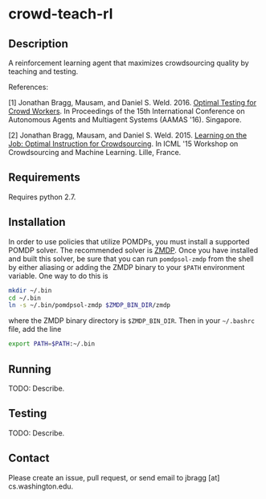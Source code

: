 # crowd-teach-rl

## Description

A reinforcement learning agent that maximizes crowdsourcing quality by teaching and testing.

References:

[1] Jonathan Bragg, Mausam, and Daniel S. Weld. 2016. [Optimal Testing for Crowd Workers](https://www.cs.washington.edu/ai/pubs/bragg-aamas16.pdf). In Proceedings of the 15th International Conference on Autonomous Agents and Multiagent Systems (AAMAS '16). Singapore.

[2] Jonathan Bragg, Mausam, and Daniel S. Weld. 2015. [Learning on the Job: Optimal Instruction for Crowdsourcing](https://www.cs.washington.edu/ai/pubs/bragg-icml15.pdf). In ICML '15 Workshop on Crowdsourcing and Machine Learning. Lille, France.

## Requirements

Requires python 2.7.

## Installation

In order to use policies that utilize POMDPs, you must install a supported POMDP solver. The recommended solver is [ZMDP](https://github.com/trey0/zmdp). Once you have installed and built this solver, be sure that you can run `pomdpsol-zmdp` from the shell by either aliasing or adding the ZMDP binary to your `$PATH` environment variable. One way to do this is
```bash
mkdir ~/.bin
cd ~/.bin
ln -s ~/.bin/pomdpsol-zmdp $ZMDP_BIN_DIR/zmdp
```
where the ZMDP binary directory is `$ZMDP_BIN_DIR`. Then in your `~/.bashrc` file, add the line
```bash
export PATH=$PATH:~/.bin
```

## Running

TODO: Describe.

## Testing

TODO: Describe.

## Contact

Please create an issue, pull request, or send email to jbragg [at] cs.washington.edu.
